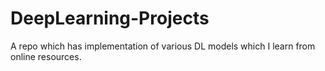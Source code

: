 # DeepLearning-Projects 
A repo which has implementation of various DL models which I learn from online resources.
